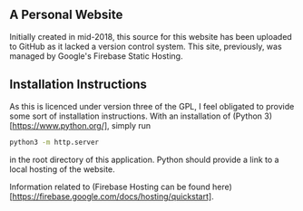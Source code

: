 ## A Personal Website
Initially created in mid-2018, this source for this website has been uploaded to GitHub as it lacked a version control system. 
This site, previously, was managed by Google's Firebase Static Hosting.

## Installation Instructions
As this is licenced under version three of the GPL, I feel obligated to provide some sort of installation instructions. 
With an installation of (Python 3)[https://www.python.org/], simply run
```bash
python3 -m http.server
```
in the root directory of this application. Python should provide a link to a local hosting of the website.

Information related to (Firebase Hosting can be found here)[https://firebase.google.com/docs/hosting/quickstart]. 
